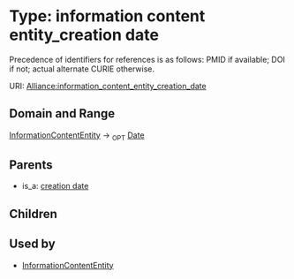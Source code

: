 
# Type: information content entity_creation date


Precedence of identifiers for references is as follows: PMID if available; DOI if not; actual alternate CURIE otherwise.

URI: [Alliance:information_content_entity_creation_date](http://alliancegenome.org/information_content_entity_creation_date)


## Domain and Range

[InformationContentEntity](InformationContentEntity.md) ->  <sub>OPT</sub> [Date](types/Date.md)

## Parents

 *  is_a: [creation date](creation_date.md)

## Children


## Used by

 * [InformationContentEntity](InformationContentEntity.md)
